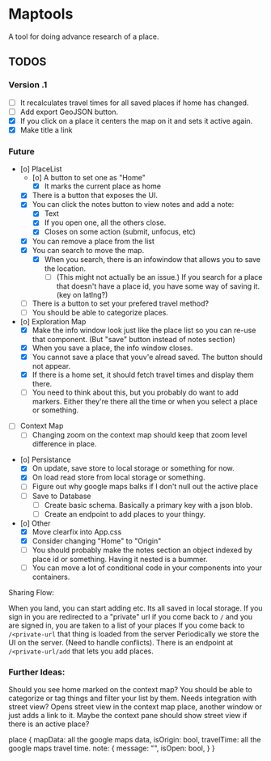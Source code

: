 # Maptools

A tool for doing advance research of a place.


## TODOS

### Version .1

- [ ] It recalculates travel times for all saved places if home has changed.
- [ ] Add export GeoJSON button.
- [X] If you click on a place it centers the map on it and sets it active again.
- [X] Make title a link

### Future

- [o]  PlaceList 
    - [o]  A button to set one as "Home"
        - [X] It marks the current place as home 
    - [X] There is a button that exposes the UI.
    - [X] You can click the notes button to view notes and add a note:
        - [X] Text
        - [X] If you open one, all the others close.
        - [X] Closes on some action (submit, unfocus, etc)
    - [X] You can remove a place from the list
    - [x] You can search to move the map.
        - [X] When you search, there is an infowindow that allows you to save the location.
            - [ ] (This might not actually be an issue.) If you search for a place that doesn't have a place id, you have some way of saving it. (key on latlng?)
    - [ ] There is a button to set your prefered travel method?
    - [ ] You should be able to categorize places.
- [o]  Exploration Map
    - [x] Make the info window look just like the place list so you can re-use that component. (But "save" button instead of notes section)
    - [X] When you save a place, the info window closes.
    - [X] You cannot save a place that youv'e alread saved. The button should not appear.
    - [x] If there is a home set, it should fetch travel times and display them there.
    - [ ] You need to think about this, but you probably do want to add markers. Either they're there all the time or when you select a place or something.
- [ ] Context Map
    - [ ] Changing zoom on the context map should keep that zoom level difference in place.
- [o]  Persistance
    - [X]  On update, save store to local storage or something for now.
    - [X]  On load read store from local storage or something.
    - [ ]  Figure out why google maps balks if I don't null out the active place
    - [ ] Save to Database
        - [ ] Create basic schema. Basically a primary key with a json blob.
        - [ ] Create an endpoint to add places to your thingy.
- [o]  Other
    - [X]  Move clearfix into App.css
    - [X]  Consider changing "Home" to "Origin"
    - [ ] You should probably make the notes section an object indexed by place id or something. Having it nested is a bummer.
    - [ ] You can move a lot of conditional code in your components into your containers.

Sharing Flow:

When you land, you can start adding etc. Its all saved in local storage.
If you sign in you are redirected to a "private" url 
if you come back to `/` and you are signed in, you are taken to a list of your places
If you come back to `/<private-url` that thing is loaded from the server
Periodically we store the UI on the server. (Need to handle conflicts).
There is an endpoint at `/<private-url/add` that lets you add places.

### Further Ideas:

Should you see home marked on the context map?
You should be able to categorize or tag things and filter your list by them.
Needs integration with street view? Opens street view in the context map place, another window or just adds a link to it.
    Maybe the context pane should show street view if there is an active place?
    
place
{
    mapData: all the google maps data,
    isOrigin: bool,
    travelTime: all the google maps travel time.
    note: {
        message: "",
        isOpen: bool,
    }
}
